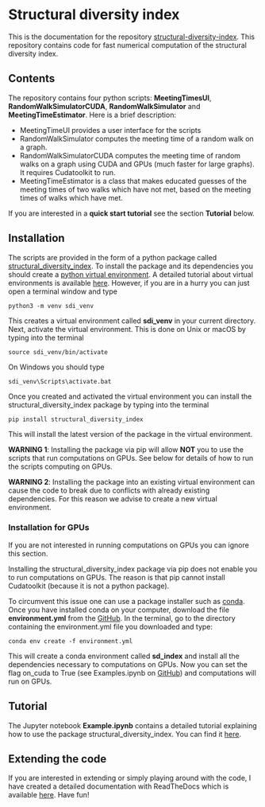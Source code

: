 # Structural diversity index

This is the documentation for the repository [structural-diversity-index](https://pypi.org/project/structural-diversity-index/).
This repository contains code for fast numerical computation of the structural diversity index.

## Contents
The repository contains four python scripts: **MeetingTimesUI**, **RandomWalkSimulatorCUDA**, **RandomWalkSimulator** and **MeetingTimeEstimator**.
Here is a brief description:

   * MeetingTimeUI provides a user interface for the scripts
   * RandomWalkSimulator computes the meeting time of a random walk on a graph.
   * RandomWalkSimulatorCUDA computes the meeting time of random walks on a graph using CUDA and GPUs (much faster for large graphs). It requires Cudatoolkit to run.
   * MeetingTimeEstimator is a class that makes educated guesses of the meeting times of two walks which have not met, based on the meeting times of walks which have met.

If you are interested in a **quick start tutorial** see the section **Tutorial** below.

## Installation

The scripts are provided in the form of a python package called [structural_diversity_index](https://pypi.org/project/structural-diversity-index/).
To install the package and its dependencies you should create a [python virtual environment](https://docs.python.org/3/library/venv.html).
A detailed tutorial about virtual environments is available [here](https://docs.python.org/3/tutorial/venv.html). 
However, if you are in a hurry you can just open a terminal window and type
```
python3 -m venv sdi_venv
```
This creates a virtual environment called **sdi_venv** in your current directory.
Next, activate the virtual environment. This is done on Unix or macOS by typing into the terminal
```
source sdi_venv/bin/activate
```
On Windows you should type
```
sdi_venv\Scripts\activate.bat
```
Once you created and activated the virtual environment you can install the structural_diversity_index package by typing into the terminal
```
pip install structural_diversity_index
```

This will install the latest version  of the package in the virtual environment.

**WARNING 1**: Installing the package via pip will allow **NOT** you to use the scripts that run computations on GPUs.
See below for details of how to run the scripts computing on GPUs.

**WARNING 2**: Installing the package into an existing virtual environment can cause the code to break due to conflicts with already
existing dependencies. For this reason we advise to create a new virtual environment. 

### Installation for GPUs

If you are not interested in running computations on GPUs you can ignore this section.

Installing the structural_diversity_index package via pip does not enable you to run computations on GPUs.
The reason is that pip cannot install Cudatoolkit (because it is not a python package).

To circumvent this issue one can use a package installer such as [conda](https://www.anaconda.com/products/individual).
Once you have installed conda on your computer, download the file **environment.yml** from the [GitHub](https://github.com/ethz-coss/Structural-diversity-index).
In the terminal, go to the directory containing the environment.yml file you downloaded and type:

```
conda env create -f environment.yml
```

This will create a conda environment called **sd_index** and install all the dependencies necessary to computations on GPUs.
Now you can set the flag on_cuda to True (see Examples.ipynb on [GitHub](https://github.com/ethz-coss/Structural-diversity-index>)) and computations will run on GPUs.

## Tutorial
The Jupyter notebook **Example.ipynb** contains a detailed tutorial explaining how to use the package structural_diversity_index.
You can find it [here](https://github.com/ethz-coss/Structural-diversity-index).


## Extending the code
If you are interested in extending or simply playing around with the code, I have created a detailed documentation with ReadTheDocs which is available [here](https://rse-distance.readthedocs.io). 
Have fun!



